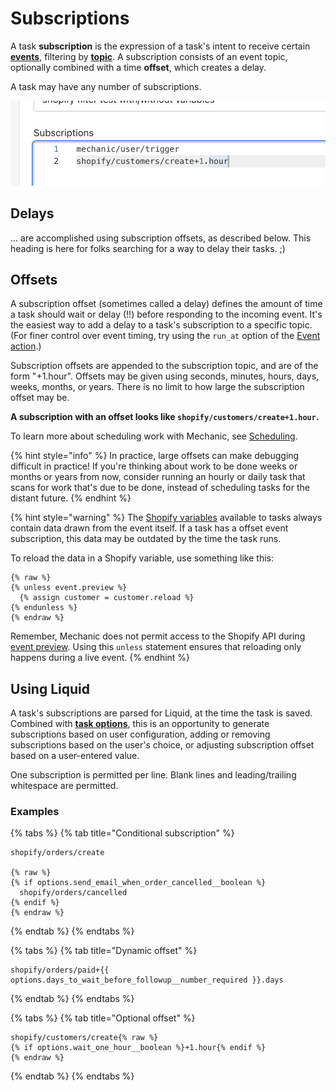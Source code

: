 # Subscriptions

A task **subscription** is the expression of a task's intent to receive certain [**events**](../events/), filtering by [**topic**](../events/topics.md). A subscription consists of an event topic, optionally combined with a time **offset**, which creates a delay.

A task may have any number of subscriptions.

![](<../../.gitbook/assets/Screen Shot 2022-05-05 at 10.09.07 AM.png>)

## Delays

... are accomplished using subscription offsets, as described below. This heading is here for folks searching for a way to delay their tasks. ;)

## Offsets

A subscription offset (sometimes called a delay) defines the amount of time a task should wait or delay (!!) before responding to the incoming event. It's the easiest way to add a delay to a task's subscription to a specific topic. (For finer control over event timing, try using the `run_at` option of the [Event action](../actions/event.md).)

Subscription offsets are appended to the subscription topic, and are of the form "+1.hour". Offsets may be given using seconds, minutes, hours, days, weeks, months, or years. There is no limit to how large the subscription offset may be.

**A subscription with an offset looks like `shopify/customers/create+1.hour`.**

To learn more about scheduling work with Mechanic, see [Scheduling](../runs/scheduling.md).

{% hint style="info" %}
In practice, large offsets can make debugging difficult in practice! If you're thinking about work to be done weeks or months or years from now, consider running an hourly or daily task that scans for work that's due to be done, instead of scheduling tasks for the distant future.
{% endhint %}

{% hint style="warning" %}
The [Shopify variables](code/environment-variables.md#shopify-variables) available to tasks always contain data drawn from the event itself. If a task has a offset event subscription, this data may be outdated by the time the task runs.

To reload the data in a Shopify variable, use something like this:

```liquid
{% raw %}
{% unless event.preview %}
  {% assign customer = customer.reload %}
{% endunless %}
{% endraw %}
```

Remember, Mechanic does not permit access to the Shopify API during [event preview](previews/). Using this `unless` statement ensures that reloading only happens during a live event.
{% endhint %}

## Using Liquid

A task's subscriptions are parsed for Liquid, at the time the task is saved. Combined with [**task options**](options/), this is an opportunity to generate subscriptions based on user configuration, adding or removing subscriptions based on the user's choice, or adjusting subscription offset based on a user-entered value.

One subscription is permitted per line. Blank lines and leading/trailing whitespace are permitted.

### Examples

{% tabs %}
{% tab title="Conditional subscription" %}
```liquid
shopify/orders/create

{% raw %}
{% if options.send_email_when_order_cancelled__boolean %}
  shopify/orders/cancelled
{% endif %}
{% endraw %}
```
{% endtab %}
{% endtabs %}

{% tabs %}
{% tab title="Dynamic offset" %}
```liquid
shopify/orders/paid+{{ options.days_to_wait_before_followup__number_required }}.days
```
{% endtab %}
{% endtabs %}

{% tabs %}
{% tab title="Optional offset" %}
```liquid
shopify/customers/create{% raw %}
{% if options.wait_one_hour__boolean %}+1.hour{% endif %}
{% endraw %}
```
{% endtab %}
{% endtabs %}
